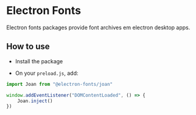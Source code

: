 # Electron Fonts

Electron fonts packages provide font archives em electron desktop apps.

## How to use

* Install the package

* On your `preload.js`, add:

```ts
import Joan from "@electron-fonts/joan"

window.addEventListener("DOMContentLoaded", () => {
    Joan.inject()
})
```
